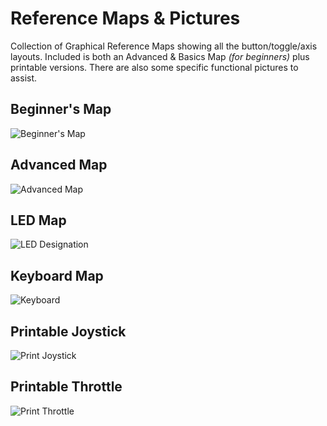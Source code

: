 # Reference Maps & Pictures #

Collection of Graphical Reference Maps showing all the button/toggle/axis layouts. Included is both an Advanced & Basics Map _(for beginners)_ plus printable versions. There are also some specific functional pictures to assist.

## Beginner's Map ##
![Beginner's Map](https://github.com/Aussiedroid/AD-EDWarthogEnhancedScript/blob/master/Maps/Beginners-Map.jpg "Beginner's Map (Full)")

## Advanced Map ##
![Advanced Map](https://github.com/Aussiedroid/AD-EDWarthogEnhancedScript/blob/master/Maps/Advanced-Map.jpg "Advanced Map (Full)")

## LED Map ##
![LED Designation](https://github.com/Aussiedroid/AD-EDWarthogEnhancedScript/blob/master/Maps/LEDs.jpg "Throttle LED Configuration")

## Keyboard Map ##
![Keyboard](https://github.com/Aussiedroid/AD-EDWarthogEnhancedScript/blob/master/Maps/Keyboard.jpg "Keyboard Mappings")

## Printable Joystick ##
![Print Joystick](https://github.com/Aussiedroid/AD-EDWarthogEnhancedScript/blob/master/Maps/Printable-Joystick.jpg "Printable Joystick")

## Printable Throttle ##
![Print Throttle](https://github.com/Aussiedroid/AD-EDWarthogEnhancedScript/blob/master/Maps/Printable-Throttle.jpg "Printable Throttle")
